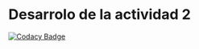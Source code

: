 # Desarrolo de la actividad 2
[![Codacy Badge](https://app.codacy.com/project/badge/Grade/ea3da6e7139a4e64b24dd1068431aebc)](https://www.codacy.com/gh/jwar28/act2Programming/dashboard?utm_source=github.com&amp;utm_medium=referral&amp;utm_content=jwar28/act2Programming&amp;utm_campaign=Badge_Grade)
